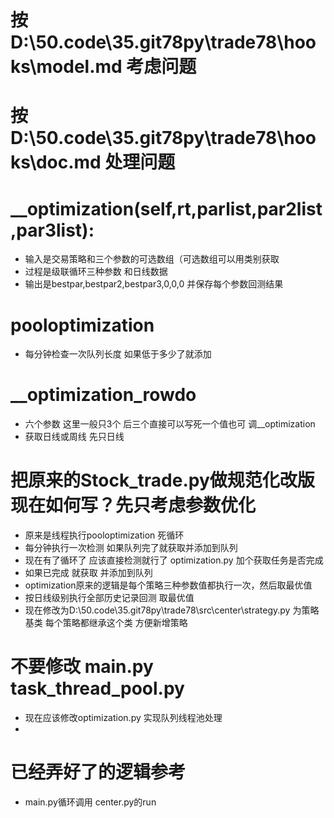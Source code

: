 # 按D:\50.code\35.git78py\trade78\hooks\model.md 考虑问题 
# 按D:\50.code\35.git78py\trade78\hooks\doc.md 处理问题


#  __optimization(self,rt,parlist,par2list,par3list): 
- 输入是交易策略和三个参数的可选数组（可选数组可以用类别获取
- 过程是级联循环三种参数 和日线数据
- 输出是bestpar,bestpar2,bestpar3,0,0,0 并保存每个参数回测结果

# pooloptimization
- 每分钟检查一次队列长度 如果低于多少了就添加

# __optimization_rowdo
- 六个参数 这里一般只3个 后三个直接可以写死一个值也可 调__optimization
- 获取日线或周线 先只日线

# 把原来的Stock_trade.py做规范化改版 现在如何写？先只考虑参数优化
- 原来是线程执行pooloptimization 死循环 
- 每分钟执行一次检测 如果队列完了就获取并添加到队列
- 现在有了循环了 应该直接检测就行了 optimization.py 加个获取任务是否完成
- 如果已完成 就获取 并添加到队列
- optimization原来的逻辑是每个策略三种参数值都执行一次，然后取最优值 
- 按日线级别执行全部历史记录回测 取最优值
- 现在修改为D:\50.code\35.git78py\trade78\src\center\strategy.py 为策略基类 每个策略都继承这个类 方便新增策略


# 不要修改 main.py task_thread_pool.py
- 现在应该修改optimization.py 实现队列线程池处理
- 


# 已经弄好了的逻辑参考
- main.py循环调用 center.py的run